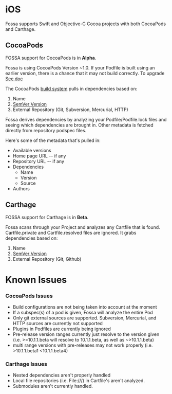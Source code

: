 # iOS

Fossa supports Swift and Objective-C Cocoa projects with both CocoaPods and Carthage.

## CocoaPods
FOSSA support for CocoaPods is in **Alpha**.

Fossa is using CocoaPods Version ~1.0. If your Podfile is built using an earlier version, there is a chance that it may not build correctly. To upgrade [See doc](http://blog.cocoapods.org/CocoaPods-1.0/)

The CocoaPods [build system](https://cocoapods.org/) pulls in dependencies based on:

1. Name
2. [SemVer Version](http://semver.org/)
3. External Repository (Git, Subversion, Mercurial, HTTP)

Fossa derives dependencies by analyzing your Podfile/Podfile.lock files and seeing which dependencies are brought in. Other metadata is fetched directly from repository podspec files.

Here's some of the metadata that's pulled in:

- Available versions
- Home page URL -- if any
- Repository URL -- if any
- Dependencies
  - Name
  - Version
  - Source
- Authors

## Carthage

FOSSA support for Carthage is in **Beta**.

Fossa scans through your Project and analyzes any Cartfile that is found. Cartfile.private and Cartfile.resolved files are ignored. It grabs dependencies based on:

1. Name
2. [SemVer Version](http://semver.org/)
3. External Repository (Git, Github)


# Known Issues

### CocoaPods Issues

- Build configurations are not being taken into account at the moment
- If a subspec(s) of a pod is given, Fossa will analyze the entire Pod
- Only git external sources are supported. Subversion, Mercurial, and HTTP sources are currently not supported
- Plugins in Podfiles are currently being ignored
- Pre-release version ranges currently just resolve to the version given (i.e. >=10.1.1.beta will resolve to 10.1.1.beta, as well as ~>10.1.1.beta)
- multi range versions with pre-releases may not work properly (i.e. >10.1.1.beta1 <10.1.1.beta4)

### Carthage Issues

- Nested dependencies aren't properly handled
- Local file repositories (i.e. File:///) in Cartfile's aren't analyzed.
- Submodules aren't currently handled.


